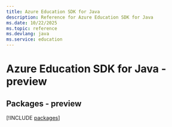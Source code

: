```yaml
---
title: Azure Education SDK for Java
description: Reference for Azure Education SDK for Java
ms.date: 10/22/2025
ms.topic: reference
ms.devlang: java
ms.service: education
---
```

# Azure Education SDK for Java - preview
## Packages - preview
[!INCLUDE [packages](education-index.md)]